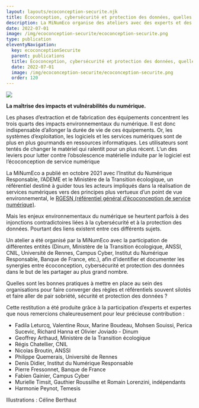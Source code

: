 ```yaml
---
layout: layouts/ecoconception-securite.njk
title: Écoconception, cybersécurité et protection des données, quelles synergies ?
description: La MiNumEco organise des ateliers avec des experts et des agents publics afin d’approfondir certaines thématiques, éclairer des points précis. Cette restitution est le résultat d’un atelier consacré aux convergences entre écoconception, cybersécurité et protection des données.
date: 2022-07-01
image: /img/ecoconception-securite/ecoconception-securite.png
type: publication
eleventyNavigation:
  key: ecoconceptionSecurite
  parent: publications
  title: Écoconception, cybersécurité et protection des données, quelles synergies ?
  date: 2022-07-01
  image: /img/ecoconception-securite/ecoconception-securite.png
  order: 120
---
```


![]({{image}})

**La maîtrise des impacts et vulnérabilités du numérique.**

Les phases d’extraction et de fabrication des équipements concentrent les trois quarts des impacts environnementaux du numérique. Il est donc indispensable d’allonger la durée de vie de ces équipements. Or, les systèmes d’exploitation, les logiciels et les services numériques sont de plus en plus gourmands en ressources informatiques. Les utilisateurs sont tentés de changer le matériel qui ralentit pour un plus récent. L’un des leviers pour lutter contre l’obsolescence matérielle induite par le logiciel est l’écoconception de service numérique

La MiNumEco a publié en octobre 2021 avec l’Institut du Numérique Responsable, l’ADEME et le Ministère de la Transition écologique, un référentiel destiné à guider tous les acteurs impliqués dans la réalisation de services numériques vers des principes plus vertueux d’un point de vue environnemental, le [RGESN (référentiel général d’écoconception de service numérique)](/publications/referentiel-general-ecoconception/). 

Mais les enjeux environnementaux du numérique se heurtent parfois à des injonctions contradictoires liées à la cybersécurité et à la protection des données. Pourtant des liens existent entre ces différents sujets.

Un atelier a été organisé par la MiNumEco avec la participation de différentes entités (Dinum, Ministère de la Transition écologique, ANSSI, CNIL, Université de Rennes, Campus Cyber, Institut du Numérique Responsable, Banque de France, etc.), afin d’identifier et documenter les synergies entre écoconception, cybersécurité et protection des données dans le but de les partager au plus grand nombre.

Quelles sont les bonnes pratiques à mettre en place au sein des organisations pour faire converger des règles et référentiels souvent silotés et faire aller de pair sobriété, sécurité et protection des données ?

Cette restitution a été produite grâce à la participation d’experts et expertes que nous remercions chaleureusement pour leur précieuse contribution :

- Fadila Leturcq, Valentine Roux, Marine Boudeau, Mohsen Souissi, Perica Sucevic, Richard Hanna et Olivier Joviado - Dinum
- Geoffrey Arthaud, Ministère de la Transition écologique
- Régis Chatellier, CNIL
- Nicolas Broutin, ANSSI
- Philippe Quemerais, Université de Rennes
- Denis Didier, Institut du Numérique Responsable
- Pierre Fressonnet, Banque de France
- Fabien Gainier, Campus Cyber
- Murielle Timsit, Gauthier Roussilhe et Romain Lorenzini, indépendants
- Harmonie Peynot, Temesis

Illustrations : Céline Berthaut
